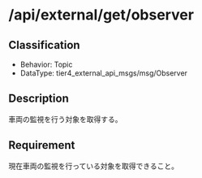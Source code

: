 # /api/external/get/observer

## Classification

- Behavior: Topic
- DataType: tier4_external_api_msgs/msg/Observer

## Description

車両の監視を行う対象を取得する。

## Requirement

現在車両の監視を行っている対象を取得できること。
